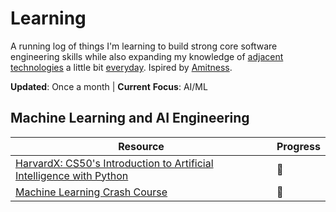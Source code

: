 # Learning

A running log of things I'm learning to build strong core software engineering skills while also expanding my knowledge of [adjacent technologies](http://www.effectiveengineer.com/blog/master-adjacent-disciplines) a little bit [everyday](https://jamesclear.com/continuous-improvement). Ispired by [Amitness](https://github.com/amitness).

**Updated**: Once a month | **Current** **Focus**: AI/ML

## Machine Learning and AI Engineering

|Resource|Progress|
|---|---|
|[HarvardX: CS50's Introduction to Artificial Intelligence with Python](https://pll.harvard.edu/course/cs50s-introduction-artificial-intelligence-python)|🔴|
|[Machine Learning Crash Course](https://developers.google.com/machine-learning/crash-course#course-modules)|🔴|
